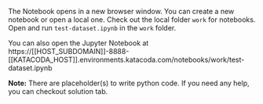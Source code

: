 The Notebook opens in a new browser window. You can create a new notebook or open a local one. Check out the local folder `work` for notebooks. Open and run `test-dataset.ipynb` in the `work` folder.

You can also open the Jupyter Notebook at https://[[HOST_SUBDOMAIN]]-8888-[[KATACODA_HOST]].environments.katacoda.com/notebooks/work/test-dataset.ipynb

**Note:**
There are placeholder(s) to write python code. If you need any help, you can checkout solution tab.